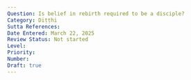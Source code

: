 ```yaml
---
Question: Is belief in rebirth required to be a disciple?
Category: Diṭṭhi
Sutta References:
Date Entered: March 22, 2025
Review Status: Not started
Level: 
Priority: 
Number: 
Draft: true
---
```

